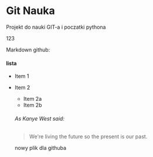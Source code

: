 # Git Nauka

Projekt do nauki GIT-a i poczatki pythona

123

Markdown github:

#### lista
* Item 1
* Item 2
  * Item 2a
  * Item 2b


  ###### As Kanye West said:

  > We're living the future so
  > the present is our past.

  nowy plik dla githuba

